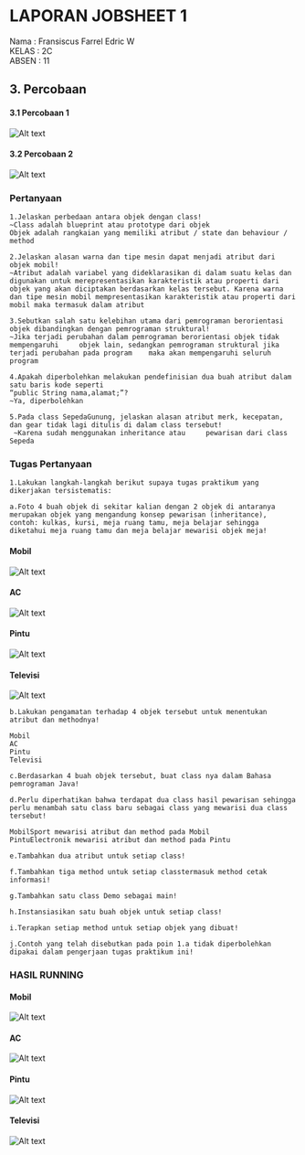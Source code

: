 # LAPORAN JOBSHEET 1

Nama : Fransiscus Farrel Edric W <br>
KELAS : 2C <br>
ABSEN : 11

## 3. Percobaan

#### 3.1 Percobaan 1

![Alt text](image-5.png)

#### 3.2 Percobaan 2

![Alt text](image-4.png)

### Pertanyaan

    1.Jelaskan perbedaan antara objek dengan class!
    ~Class adalah blueprint atau prototype dari objek
    Objek adalah rangkaian yang memiliki atribut / state dan behaviour / method

    2.Jelaskan alasan warna dan tipe mesin dapat menjadi atribut dari objek mobil!
    ~Atribut adalah variabel yang dideklarasikan di dalam suatu kelas dan digunakan untuk merepresentasikan karakteristik atau properti dari objek yang akan diciptakan berdasarkan kelas tersebut. Karena warna dan tipe mesin mobil mempresentasikan karakteristik atau properti dari mobil maka termasuk dalam atribut

    3.Sebutkan salah satu kelebihan utama dari pemrograman berorientasi objek dibandingkan dengan pemrograman struktural!
    ~Jika terjadi perubahan dalam pemrograman berorientasi objek tidak mempengaruhi 	objek lain, sedangkan pemrograman struktural jika terjadi perubahan pada program 	maka akan mempengaruhi seluruh program

    4.Apakah diperbolehkan melakukan pendefinisian dua buah atribut dalam satu baris kode seperti
    “public String nama,alamat;”?
    ~Ya, diperbolehkan

    5.Pada class SepedaGunung, jelaskan alasan atribut merk, kecepatan, dan gear tidak lagi ditulis di dalam class tersebut!
     ~Karena sudah menggunakan inheritance atau     pewarisan dari class Sepeda

### Tugas Pertanyaan

    1.Lakukan langkah-langkah berikut supaya tugas praktikum yang dikerjakan tersistematis:

    a.Foto 4 buah objek di sekitar kalian dengan 2 objek di antaranya merupakan objek yang mengandung konsep pewarisan (inheritance), contoh: kulkas, kursi, meja ruang tamu, meja belajar sehingga diketahui meja ruang tamu dan meja belajar mewarisi objek meja!

#### Mobil

![Alt text](image-3.png)

#### AC

![Alt text](image-2.png)

#### Pintu

![Alt text](image-1.png)

#### Televisi

![Alt text](image.png)

    b.Lakukan pengamatan terhadap 4 objek tersebut untuk menentukan atribut dan methodnya!

    Mobil
    AC
    Pintu
    Televisi

    c.Berdasarkan 4 buah objek tersebut, buat class nya dalam Bahasa pemrograman Java!

    d.Perlu diperhatikan bahwa terdapat dua class hasil pewarisan sehingga perlu menambah satu class baru sebagai class yang mewarisi dua class tersebut!

    MobilSport mewarisi atribut dan method pada Mobil
    PintuElectronik mewarisi atribut dan method pada Pintu

    e.Tambahkan dua atribut untuk setiap class!

    f.Tambahkan tiga method untuk setiap classtermasuk method cetak informasi!

    g.Tambahkan satu class Demo sebagai main!

    h.Instansiasikan satu buah objek untuk setiap class!

    i.Terapkan setiap method untuk setiap objek yang dibuat!

    j.Contoh yang telah disebutkan pada poin 1.a tidak diperbolehkan dipakai dalam pengerjaan tugas praktikum ini!

### HASIL RUNNING

#### Mobil

![Alt text](image-6.png)

#### AC

![Alt text](image-7.png)

#### Pintu

![Alt text](image-9.png)

#### Televisi

![Alt text](image-8.png)
